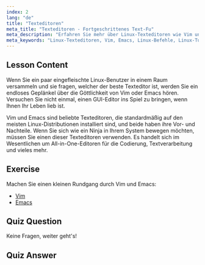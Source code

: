 ```yaml
---
index: 2
lang: "de"
title: "Texteditoren"
meta_title: "Texteditoren - Fortgeschrittenes Text-Fu"
meta_description: "Erfahren Sie mehr über Linux-Texteditoren wie Vim und Emacs. Entdecken Sie ihre Verwendung und Bedeutung für die Systemnavigation. Beginnen Sie Ihre Reise mit Linux-Texteditoren!"
meta_keywords: "Linux-Texteditoren, Vim, Emacs, Linux-Befehle, Linux-Tutorial, Linux für Anfänger, Linux-Anleitung"
---
```


## Lesson Content

Wenn Sie ein paar eingefleischte Linux-Benutzer in einem Raum versammeln und sie fragen, welcher der beste Texteditor ist, werden Sie ein endloses Geplänkel über die Göttlichkeit von Vim oder Emacs hören. Versuchen Sie nicht einmal, einen GUI-Editor ins Spiel zu bringen, wenn Ihnen Ihr Leben lieb ist.

Vim und Emacs sind beliebte Texteditoren, die standardmäßig auf den meisten Linux-Distributionen installiert sind, und beide haben ihre Vor- und Nachteile. Wenn Sie sich wie ein Ninja in Ihrem System bewegen möchten, müssen Sie einen dieser Texteditoren verwenden. Es handelt sich im Wesentlichen um All-in-One-Editoren für die Codierung, Textverarbeitung und vieles mehr.

## Exercise

Machen Sie einen kleinen Rundgang durch Vim und Emacs:

- [Vim](http://www.vim.org/)
- [Emacs](https://www.gnu.org/software/emacs/)

## Quiz Question

Keine Fragen, weiter geht's!

## Quiz Answer

